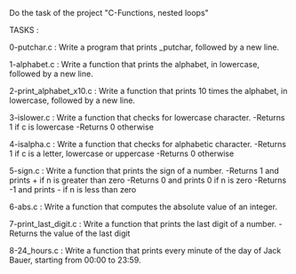 Do the task of the project "C-Functions, nested loops"

TASKS :

0-putchar.c : Write a program that prints _putchar, followed by a new line.

1-alphabet.c : Write a function that prints the alphabet, in lowercase, followed by a new line.

2-print_alphabet_x10.c : Write a function that prints 10 times the alphabet, in lowercase, followed by a new line.

3-islower.c : Write a function that checks for lowercase character.
-Returns 1 if c is lowercase
-Returns 0 otherwise

4-isalpha.c : Write a function that checks for alphabetic character.
-Returns 1 if c is a letter, lowercase or uppercase
-Returns 0 otherwise

5-sign.c : Write a function that prints the sign of a number.
-Returns 1 and prints + if n is greater than zero
-Returns 0 and prints 0 if n is zero
-Returns -1 and prints - if n is less than zero

6-abs.c : Write a function that computes the absolute value of an integer.

7-print_last_digit.c : Write a function that prints the last digit of a number.
-Returns the value of the last digit

8-24_hours.c : Write a function that prints every minute of the day of Jack Bauer, starting from 00:00 to 23:59.



